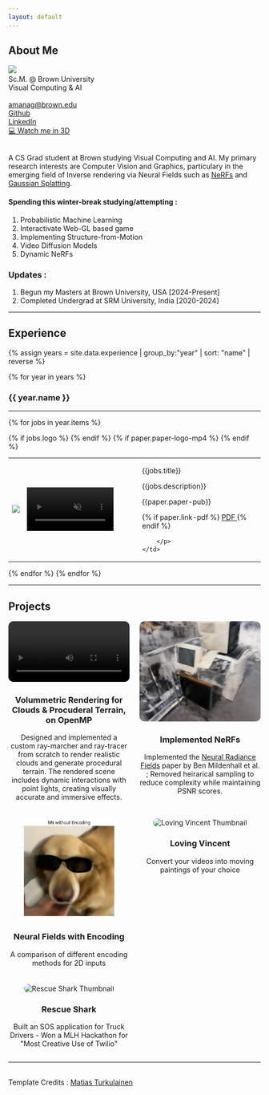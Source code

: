 ```yaml
---
layout: default
---
```


## About Me
<tr>
    <td> <img class="profile-picture" src="me2.gif"></td>
	<!-- <td>
		<iframe src="https://antimatter15.com/splat/?url=https://aman190202.github.io/model-5.splat" width="300" height="300" style="border:none;  float: right;"></iframe>
	</td> -->
    <td><div class="profile-doc">
		Sc.M. @ Brown University <br>
        Visual Computing & AI<br>
		<br> 
		<a href="mailto:amanag1@brown.edu">
			<i class="fa fa-envelope" aria-hidden="true"></i> amanag@brown.edu</a> <br> 
		<a href="https://github.com/aman190202">
			<i class="fa fa-github" aria-hidden="true"></i> Github </a> <br> 
		<!-- <a href="https://scholar.google.com/citations?user=9ixpc8MAAAAJ&hl=en&oi=ao">
			<i class="fa fa-google" aria-hidden="true"></i> Google Scholar </a> <br>  -->
		<a href="https://www.linkedin.com/in/aman190202/">
			<i class="fa fa-linkedin" aria-hidden="true"></i> LinkedIn </a> <br> 
		<a href="https://antimatter15.com/splat/?url=https://aman190202.github.io/model-5.splat">
			<i aria-hidden="true"></i> 💻 Watch me in 3D</a>
            <br>
			<br>
	</div></td>
</tr>

A CS Grad student at Brown studying Visual Computing and AI. My primary research interests are Computer Vision and Graphics, particulary in the emerging field of Inverse rendering via Neural Fields such as [NeRFs](https://www.matthewtancik.com/nerf) and [Gaussian Splatting](https://repo-sam.inria.fr/fungraph/3d-gaussian-splatting/).

#### Spending this winter-break studying/attempting :

1. Probabilistic Machine Learning
2. Interactivate Web-GL based game
3. Implementing Structure-from-Motion
4. Video Diffusion Models
5. Dynamic NeRFs

### Updates : 
1. Begun my Masters at Brown University, USA [2024-Present]
2. Completed Undergrad at SRM University, India [2020-2024]

---
## Experience
{% assign years = site.data.experience | group_by:"year" | sort: "name" | reverse %}

{% for year in years %}
### {{ year.name }}	
---

{% for jobs in year.items %}
<table class="paper-list">
  <tr>
  	{% if jobs.logo %}
    <td><img class="paper-logo" src="{{jobs.logo}}"></td>
	{% endif %}
	{% if paper.paper-logo-mp4 %}
    <td>
		<div class="paper-logo">
		<video width="80%" height="80%" muted autoplay loop>
			<source src="{{paper.paper-logo-mp4}}" type="video/mp4">
			Your browser does not support the video tag.
		</video>
		</div>
	</td>
	{% endif %}
    <td>
		<p class="paper-title">{{jobs.title}}</p>  
		<p class="paper-authors">
			{{jobs.description}}
		</p>
		<p class="paper-pub">{{paper.paper-pub}}</p>
		<p class="paper-links">
			{% if paper.link-pdf %}
			<a href="{{paper.link-pdf}}" target="_blank" rel="noopener">
				<i class="fa fa-file-pdf-o" aria-hidden="true"></i> PDF </a>
			{% endif %}

		</p>
	</td>
  </tr>
</table>
{% endfor %}
{% endfor %}


<!-- ## Publications
{% assign years = site.data.papers | group_by:"year" | sort: "name" | reverse %}

{% for year in years %}
### {{ year.name }}	
---

{% for paper in year.items %}
<table class="paper-list">
  <tr>
  	{% if paper.paper-logo %}
    <td><img class="paper-logo" src="{{paper.paper-logo}}"></td>
	{% endif %}
	{% if paper.paper-logo-mp4 %}
    <td>
		<div class="paper-logo">
		<video width="80%" height="80%" muted autoplay loop>
			<source src="{{paper.paper-logo-mp4}}" type="video/mp4">
			Your browser does not support the video tag.
		</video>
		</div>
	</td>
	{% endif %}
    <td>
		<p class="paper-title">{{paper.paper-title}}</p>  
		<p class="paper-authors">
			{% for author in paper.paper-authors %}
				{% if forloop.last == true %}
					{{author.name}}.
				{% else %}
					{{author.name}},
				{% endif %}
			{% endfor %}
		</p>
		<p class="paper-pub">{{paper.paper-pub}}</p>
		<p class="paper-links">
			{% if paper.link-pdf %}
			<a href="{{paper.link-pdf}}" target="_blank" rel="noopener">
				<i class="fa fa-file-pdf-o" aria-hidden="true"></i> PDF </a>
			{% endif %}

		</p>
	</td>
  </tr>
</table>
{% endfor %}
{% endfor %} -->

---
<!-- ## Projects

<tr>
    <td><div>
	    <a href="https://github.com/aman190202/neural_fields_bvc">
            <i class="fa fa-github" aria-hidden="true"></i> Neural Fields with encoding:</a> A comparision of different encoding methods for 2D inputs
            <br> 
            <br> 
        <a href="https://github.com/aman190202/LovingVincentt">
			<i class="fa fa-github" aria-hidden="true"></i> Loving Vincet:</a> Convert your videos into moving paintings of your choice
            <br> 
            <br> 
        <a href="https://github.com/aman190202/ray_tracing_weekend">
			<i class="fa fa-github" aria-hidden="true"></i>  Ray Tracer on MLX:</a> Implementing an entire Ray Tracer built from scratch in NumPy and modifying it to run on <a href="https://ml-explore.github.io/mlx/build/html/index.html">MLX</a>,a NumPy-like array framework designed for efficient and flexible machine learning on Apple silicon. [Ongoing]
            <br>
			<br> 
        <a href="https://devpost.com/software/rescue-shark">
			<i class="fa fa-github" aria-hidden="true"></i>  Rescue Shark:</a> Built a SOS application for Truck Drivers - Won a MLH Hackathon for "Most Creative Use of Twilio"
            <br>
			<br> 
	</div></td>
</tr> -->

## Projects

<div style="display: grid; grid-template-columns: 1fr 1fr; gap: 20px;">
	<!-- Project 1 -->
    <div style="text-align: center;">
        <a href="https://github.com/aman190202/Clouds" style="text-decoration: none;">
            <video controls style="width: 100%; border-radius: 10px;">
 				 <source src="assets/FullHD.mp4" type="video/mp4">Your browser does not support the video tag.
			</video>
            <h3>Volummetric Rendering for Clouds & Procuderal Terrain, on OpenMP</h3>
        </a>
        <p>
			Designed and implemented a custom ray-marcher and ray-tracer from scratch to render realistic clouds and generate procedural terrain. The rendered scene includes dynamic interactions with point lights, creating visually accurate and immersive effects.
        </p>
    </div>
	<!-- Project 2 -->
    <div style="text-align: center;">
        <a href="https://github.com/aman190202/small_NeRF" style="text-decoration: none;">
            <img src="assets/img_0_21.png" alt="Neural Radiance Fields" style="width: auto; border-radius: 10px; height: 200px;">
            <h3>Implemented NeRFs</h3>
        </a>
        <p>Implemented the <a href="https://arxiv.org/abs/2003.08934">Neural Radiance Fields</a> paper by Ben Mildenhall et al. ; Removed heirarical sampling to reduce complexity while maintaining PSNR scores.</p>
    </div>
    <!-- Project 3 -->
    <div style="text-align: center;">
        <a href="https://github.com/aman190202/neural_fields_bvc" style="text-decoration: none;">
            <img src="assets/output2.png" alt="Neural Fields Thumbnail" style="width: auto; border-radius: 10px; height: 200px;">
            <h3>Neural Fields with Encoding</h3>
        </a>
        <p>A comparison of different encoding methods for 2D inputs</p>
    </div>
    <!-- Project 4 -->
    <div style="text-align: center;">
        <a href="https://github.com/aman190202/LovingVincentt" style="text-decoration: none;">
            <img src="assets/ezgif.com-gif-maker.gif" alt="Loving Vincent Thumbnail" style="width: auto; border-radius: 10px; height: 200px;">
            <h3>Loving Vincent</h3>
        </a>
        <p>Convert your videos into moving paintings of your choice</p>
    </div>
	<!-- Project 5 -->
    <div style="text-align: center;">
        <a href="https://devpost.com/software/rescue-shark" style="text-decoration: none;">
            <img src="https://d112y698adiu2z.cloudfront.net/photos/production/software_photos/001/638/714/datas/original.JPG" alt="Rescue Shark Thumbnail" style="width: auto; border-radius: 10px; height: 200px;">
            <h3>Rescue Shark</h3>
        </a>
        <p>Built an SOS application for Truck Drivers - Won a MLH Hackathon for "Most Creative Use of Twilio"</p>
    </div>
    
</div>


<!-- ---
## Invited talks

Date | Event | Details
-----|-------|--------
April, 24th 2024 | FMX 2024  | Survey on NeRFs and 3DGS for the Lighting & Rendering track organized by [Christophe Hery](https://www.linkedin.com/in/christophehery/) in Stuttgart, Germany. Thank you all for the great time there!
May, 6th 2024 | Machine Learning Coffee Seminar | Finnish Center for Artificial Intelligence (FCAI) [talk](https://fcai.fi/calendar/2024/5/6/juho-kannala-tba) on neural rendering. -->


---
<br>
 Template Credits : <a href="https://maturk.github.io">Matias Turkulainen</a>